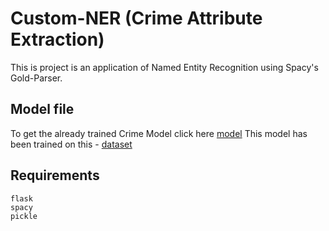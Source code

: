 # Custom-NER (Crime Attribute Extraction)
This is project is an application of Named Entity Recognition using Spacy's Gold-Parser. 

## Model file
To get the already trained Crime Model click here [model](https://drive.google.com/file/d/1wRful1wioPHaK0o3YOtNMy2PWXQtdKX3/view?usp=sharing)
This model has been trained on this - [dataset](https://github.com/shreyasharma98/Custom-NER/tree/master/data)

## Requirements
```
flask
spacy
pickle
```


